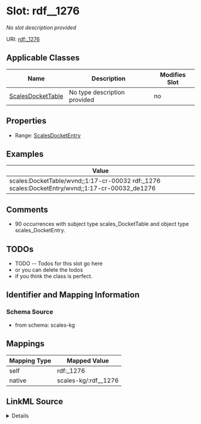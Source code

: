 

# Slot: rdf__1276


_No slot description provided_





URI: [rdf:_1276](http://www.w3.org/1999/02/22-rdf-syntax-ns#_1276)



<!-- no inheritance hierarchy -->





## Applicable Classes

| Name | Description | Modifies Slot |
| --- | --- | --- |
| [ScalesDocketTable](../classes/ScalesDocketTable.md) | No type description provided |  no  |







## Properties

* Range: [ScalesDocketEntry](../classes/ScalesDocketEntry.md)






## Examples

| Value |
| --- |
| scales:DocketTable/wvnd;;1:17-cr-00032 rdf:_1276 scales:DocketEntry/wvnd;;1:17-cr-00032_de1276 |

## Comments

* 90 occurrences with subject type scales_DocketTable and object type scales_DocketEntry.

## TODOs

* TODO -- Todos for this slot go here
* or you can delete the todos
* if you think the class is perfect.

## Identifier and Mapping Information







### Schema Source


* from schema: scales-kg




## Mappings

| Mapping Type | Mapped Value |
| ---  | ---  |
| self | rdf:_1276 |
| native | scales-kg/:rdf__1276 |




## LinkML Source

<details>
```yaml
name: rdf__1276
description: No slot description provided
todos:
- TODO -- Todos for this slot go here
- or you can delete the todos
- if you think the class is perfect.
comments:
- 90 occurrences with subject type scales_DocketTable and object type scales_DocketEntry.
examples:
- value: scales:DocketTable/wvnd;;1:17-cr-00032 rdf:_1276 scales:DocketEntry/wvnd;;1:17-cr-00032_de1276
from_schema: scales-kg
rank: 1000
slot_uri: rdf:_1276
alias: rdf__1276
domain_of:
- scales_DocketTable
range: scales_DocketEntry

```
</details>